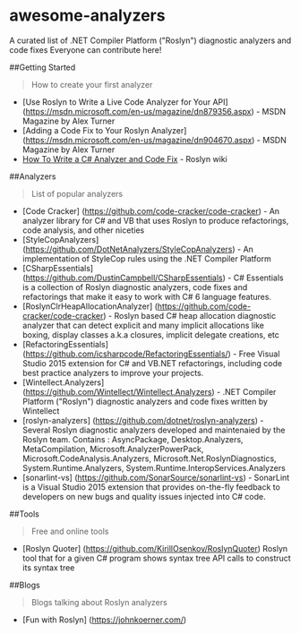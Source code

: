 # awesome-analyzers
A curated list of .NET Compiler Platform ("Roslyn") diagnostic analyzers and code fixes
Everyone can contribute here!

##Getting Started
> How to create your first analyzer

* [Use Roslyn to Write a Live Code Analyzer for Your API] (https://msdn.microsoft.com/en-us/magazine/dn879356.aspx) - MSDN Magazine by Alex Turner
* [Adding a Code Fix to Your Roslyn Analyzer] (https://msdn.microsoft.com/en-us/magazine/dn904670.aspx) - MSDN Magazine by Alex Turner
* [
How To Write a C# Analyzer and Code Fix](https://github.com/dotnet/roslyn/wiki/How-To-Write-a-C%23-Analyzer-and-Code-Fix) - Roslyn wiki

##Analyzers
> List of popular analyzers

* [Code Cracker] (https://github.com/code-cracker/code-cracker) - An analyzer library for C# and VB that uses Roslyn to produce refactorings, code analysis, and other niceties
* [StyleCopAnalyzers] (https://github.com/DotNetAnalyzers/StyleCopAnalyzers) - An implementation of StyleCop rules using the .NET Compiler Platform
* [CSharpEssentials] (https://github.com/DustinCampbell/CSharpEssentials) - C# Essentials is a collection of Roslyn diagnostic analyzers, code fixes and refactorings that make it easy to work with C# 6 language features.
* [RoslynClrHeapAllocationAnalyzer] (https://github.com/code-cracker/code-cracker) - Roslyn based C# heap allocation diagnostic analyzer that can detect explicit and many implicit allocations like boxing, display classes a.k.a closures, implicit delegate creations, etc
* [RefactoringEssentials] (https://github.com/icsharpcode/RefactoringEssentials/) - Free Visual Studio 2015 extension for C# and VB.NET refactorings, including code best practice analyzers to improve your projects.
* [Wintellect.Analyzers] (https://github.com/Wintellect/Wintellect.Analyzers) - .NET Compiler Platform ("Roslyn") diagnostic analyzers and code fixes written by Wintellect
* [roslyn-analyzers] (https://github.com/dotnet/roslyn-analyzers) - Several Roslyn diagnostic analyzers developed and maintenaied by the Roslyn team. Contains : AsyncPackage, Desktop.Analyzers, MetaCompilation, Microsoft.AnalyzerPowerPack, Microsoft.CodeAnalysis.Analyzers, Microsoft.Net.RoslynDiagnostics, System.Runtime.Analyzers, System.Runtime.InteropServices.Analyzers
* [sonarlint-vs] (https://github.com/SonarSource/sonarlint-vs) - SonarLint is a Visual Studio 2015 extension that provides on-the-fly feedback to developers on new bugs and quality issues injected into C# code.

##Tools
> Free and online tools

* [Roslyn Quoter] (https://github.com/KirillOsenkov/RoslynQuoter) Roslyn tool that for a given C# program shows syntax tree API calls to construct its syntax tree

##Blogs
> Blogs talking about Roslyn analyzers
* [Fun with Roslyn] (https://johnkoerner.com/)

